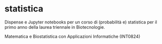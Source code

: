 # statistica

Dispense e Jupyter notebooks per un corso di (probabilità e) statistica per il primo anno della laurea triennale in Biotecnologie.

Matematica e Biostatistica con Applicazioni Informatiche (INT0824)
